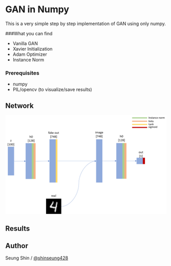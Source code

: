 # GAN in Numpy
This is a very simple step by step implementation of GAN using only numpy.  

###What you can find
* Vanilla GAN
* Xavier Initialization
* Adam Optimizer
* Instance Norm

### Prerequisites  
* numpy  
* PIL/opencv (to visualize/save results)  

## Network  
![network](./network.png)

## Results


## Author  
Seung Shin / [@shinseung428](http://shinseung428.github.io)